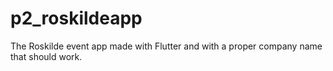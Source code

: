 # p2_roskildeapp
The Roskilde event app made with Flutter and with a proper company name that should work.
